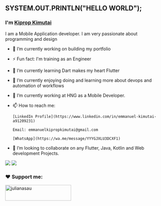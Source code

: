 ## SYSTEM.OUT.PRINTLN("HELLO WORLD");
### I'm [Kiprop Kimutai](https://github.com/STARKthegreat)
 
  I am a Mobile Application developer. I am very passionate about programming and design
  - 🔭 I’m currently working on building my portfolio
  - ⚡ Fun fact: I'm training as an Engineer
  - 🌱 I’m currently learning Dart makes my heart Flutter 
  - 🌱 I’m currently enjoying doing and learning more about devops and automation of workflows
  - 🔭 I’m currently working at HNG as a Mobile Developer. 
  - 📫 How to reach me:  

        [LinkedIn Profile](https://www.linkedin.com/in/emmanuel-kimutai-a91209231)

        Email: emmanuelkipropkimutai@gmail.com

        [WhatsApp](https://wa.me/message/YYYGJXLU3DCXF1)

  - 👯 I’m looking to collaborate on any Flutter, Java, Kotlin and Web development Projects. 



<img src="https://github-readme-stats.vercel.app/api?username=STARKthegreat&&show_icons=true&title_color=ffffff&icon_color=bb2acf&text_color=daf7dc&bg_color=151515" />

<img src="http://github-readme-streak-stats.herokuapp.com?user=STARKthegreat&hide_border=true&theme=black-ice&background=3D3D3D&stroke=00E6FE" />

<h3 align="left">❤ Support me:</h3>
<p><a href="https://www.buymeacoffee.com/STARKthegreat"> <img align="left" src="https://cdn.buymeacoffee.com/buttons/v2/default-yellow.png" height="50" width="210" alt="julianasau" /></a></p><br><br>

  
